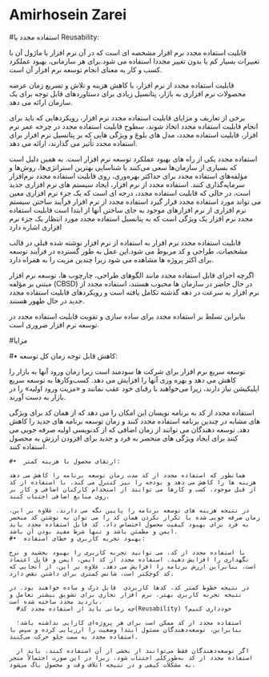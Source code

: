 # Amirhosein Zarei
#استفاده مجدد  یا Reusability:


قابلیت استفاده مجدد نرم افزار مشخصه ای است که در آن نرم افزار یا ماژول آن با تغییرات بسیار کم یا بدون تغییر مجددا استفاده می شود.برای هر سازمانی، بهبود عملکرد کسب و کار به معنای انجام توسعه نرم افزار آن است.

قابلیت استفاده مجدد از نرم افزار، با کاهش هزینه و تلاش و تسریع زمان عرضه محصولات نرم افزاری به بازار، پتانسیل زیادی برای دستاوردهای قابل توجه برای یک سازمان ارائه می دهد.


برخی از تعاریف و مزایای قابلیت استفاده مجدد نرم افزار، رویکردهایی که باید برای انجام قابلیت استفاده مجدد اتخاذ شوند، سطوح قابلیت استفاده مجدد در چرخه عمر نرم افزار، قابلیت استفاده مجدد، مدل های بلوغ و ویژگی هایی که بر پتانسیل نرم افزار برای استفاده مجدد تأثیر می گذارند، ارائه می دهد.

استفاده مجدد یکی از راه های بهبود عملکرد توسعه نرم افزار است.
به همین دلیل است که بسیاری از سازمان‌ها سعی می‌کنند با شناسایی بهترین استراتژی‌ها، روش‌ها و مؤلفه‌های استفاده مجدد برای حداکثر بهره‌وری، روی قابلیت استفاده مجدد نرم‌افزار سرمایه‌گذاری کنند.
استفاده مجدد از نرم افزار، ایجاد سیستم های نرم افزاری جدید است، در حالی که قابلیت استفاده مجدد، درجه ای است که یک جزء نرم افزاری معین می تواند مورد استفاده مجدد قرار گیرد
استفاده مجدد از نرم افزار فرآیند ساختن سیستم نرم افزاری از نرم افزارهای موجود به جای ساختن آنها از ابتدا است قابلیت استفاده مجدد نرم افزار یک ویژگی است که به پتانسیل استفاده مجدد مورد انتظار یک جزء نرم افزاری اشاره دارد

قابلیت استفاده مجدد نرم افزار به استفاده از نرم افزار نوشته شده قبلی در قالب مشخصات، طراحی و کد مربوط می شود.این عمل به طور گسترده در فرآیند توسعه برای اکثر پروژه ها مشاهده می شود زیرا چندین مزیت را به همراه دارد.

اگرچه اجزای قابل استفاده مجدد مانند الگوهای طراحی، چارچوب ها، توسعه نرم افزار مبتنی بر مؤلفه (CBSD) در حال حاضر در سازمان ها محبوب هستند، استفاده مجدد از نرم افزار به سرعت در دهه گذشته تکامل یافته است و رویکردهای قابلیت استفاده مجدد جدید در حال ظهور هستند.

بنابراین تسلط بر استفاده مجدد برای ساده سازی و تقویت قابلیت استفاده مجدد در توسعه نرم افزار ضروری است.


#مزایا

  #•	کاهش قابل توجه زمان کل توسعه:
  
  توسعه سریع نرم افزار برای شرکت ها سودمند است زیرا زمان ورود آنها به بازار را کاهش می دهد و بهره وری آنها را افزایش می دهد. کسب‌وکارها به توسعه سریع اپلیکیشن نیاز دارند، زیرا می‌خواهند با رقبای خود عقب نمانند و «مزیت ورود اولیه» را در بازار به دست آورند.
  
  استفاده مجدد از کد به برنامه نویسان این امکان را می دهد که از همان کد برای ویژگی های مشابه در چندین برنامه استفاده مجدد کنند و زمان توسعه برنامه های جدید را کاهش دهد. توسعه دهندگان می توانند از زمان اضافی که از کدنویسی اولیه صرفه جویی می کنند برای ایجاد ویژگی های منحصر به فرد و جدید برای افزودن ارزش به محصول استفاده کنند.
  
    #•	ارتقای محصول با هزینه کمتر:
    
    همانطور که استفاده مجدد از کد مدت زمان توسعه برنامه را کاهش می دهد هزینه ها را کاهش می دهد و بودجه را نیز کنترل می کند. با استفاده از کد از قبل موجود، کسب و کارها می توانند از استخدام کارکنان اضافی و کار بر روی منابع اضافی اجتناب کنند، 
    
    در نتیجه هزینه های توسعه برنامه را پایین نگه می دارند. علاوه بر این، زمان صرفه جویی شده با تکرار نکردن همان کد را می توان به نوشتن کد منحصر به فرد برای بهبود کیفیت محصول اختصاص داد. کد قابل استفاده مجدد باید ایمن و مطمئن باشد و تنها شرط مفید بودن آن باشد.
    #•	بهبود تجربه کاربری و خطای استفاده:
    
    با استفاده مجدد از کد، می توانید تجربه کاربری را بهبود بخشید و نرخ نگهداری را افزایش دهید. استفاده مجدد از کد ایمن، ایمن و قابل اعتماد است، بنابراین ارزش برنامه را افزایش می دهد. علاوه بر این، از آنجایی که کد کوچکتر است، شانس کمتری برای داشتن نقص دارد.
    
    در نتیجه خطوط کمتر کد، کدها کاربردی  قابل درک و ساده خواهند بود. در نتیجه تجربه کاربری بهتر، نرم افزار تجاری برای تشویق بیشتر تعامل و بازدید مجدد ساخته شده است.
      #چه زمانی باید از استفاده مجدد کد(Reusability) خودداری کنیم؟
      
      استفاده مجدد از کد ممکن است برای هر پروژه‌ای کارایی نداشته باشد؛ بنابراین، توسعه‌دهندگان مسئول ابتدا وضعیت را ارزیابی کرده و سپس با استفاده مجدد به سمت جلو حرکت می‌کنند. 
      
      اگر توسعه‌دهندگان فقط می‌توانند از بخشی از آن استفاده کنند، باید از استفاده مجدد از کد به‌طورکلی اجتناب شود، زیرا در این صورت احتمالاً منجر به مشکلات کیفی و در نتیجه اتلاف وقت و محصول باگ می‌شود.
